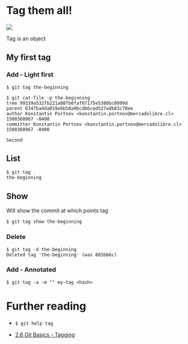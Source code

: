 # Tag them all!

![](http://m.memegen.com/fx0j1u.jpg)

Tag is an object

## My first tag

### Add - Light first

```
$ git tag the-beginning
```

```
$ git cat-file -p the-beginning
tree 99339a532fb221a08fb0faf07175e5380bc0999d
parent 6347ba4da019ebb50a9bcdb6ced527adb83c78ee
author Konstantin Portnov <konstantin.portnov@mercadolibre.cl> 1500360967 -0400
committer Konstantin Portnov <konstantin.portnov@mercadolibre.cl> 1500360967 -0400

Second
```

## List

```
$ git tag
the-beginning
```

## Show

Will show the commit at which points tag

```
$ git tag show the-beginning
```

### Delete

```
$ git tag -d the-beginning
Deleted tag 'the-beginning' (was 885bb6c)
```


### Add - Annotated

```
$ git tag -a -m "" my-tag <hash>
```

# Further reading

- `$ git help tag`

- [2.6 Git Basics - Tagging](https://git-scm.com/book/en/v2/Git-Basics-Tagging)
